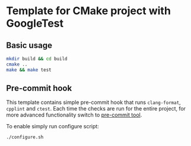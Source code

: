 # Template for CMake project with GoogleTest

## Basic usage

```bash
mkdir build && cd build
cmake ..
make && make test
```

## Pre-commit hook

This template contains simple pre-commit hook that runs `clang-format`, `cpplint` and `ctest`.
Each time the checks are run for the entire project, for more advanced functionality switch to [pre-commit tool](https://pre-commit.com).

To enable simply run configure script:

```bash
./configure.sh
```
